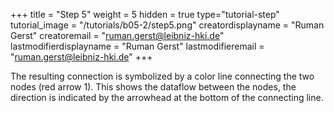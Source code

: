 +++
title = "Step 5"
weight = 5
hidden = true
type="tutorial-step"
tutorial_image = "/tutorials/b05-2/step5.png"
creatordisplayname = "Ruman Gerst"
creatoremail = "ruman.gerst@leibniz-hki.de"
lastmodifierdisplayname = "Ruman Gerst"
lastmodifieremail = "ruman.gerst@leibniz-hki.de"
+++

The resulting connection is symbolized by a color line connecting the two nodes (red arrow 1). This shows the dataflow between the nodes, the direction is indicated by the arrowhead at the bottom of the connecting line.